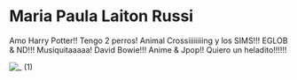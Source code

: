 # Maria Paula Laiton Russi 
Amo Harry Potter!!
Tengo 2 perros!
Animal Crossiiiiiiiing y los SIMS!!!
EGLOB & ND!!!
Musiquitaaaaa!
David Bowie!!!
Anime & Jpop!!
Quiero un heladito!!!!!!

![_ (1)](https://github.com/user-attachments/assets/d13a5cf6-8c09-4fc2-82b2-9e17be8553b5)
